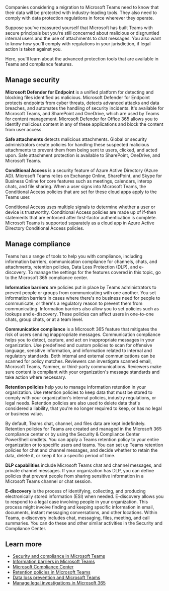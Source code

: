 Companies considering a migration to Microsoft Teams need to know that their data will be protected with industry-leading tools. They also need to comply with data protection regulations in force wherever they operate.

Suppose you've reassured yourself that Microsoft has built Teams with secure principals but you're still concerned about malicious or disgruntled internal users and the use of attachments to chat messages. You also want to know how you'll comply with regulations in your jurisdiction, if legal action is taken against you.

Here, you'll learn about the advanced protection tools that are available in Teams and compliance features.

## Manage security

**Microsoft Defender for Endpoint** is a unified platform for detecting and blocking files identified as malicious. Microsoft Defender for Endpoint protects endpoints from cyber threats, detects advanced attacks and data breaches, and automates the handling of security incidents. It's available for Microsoft Teams, and SharePoint and OneDrive, which are used by Teams for content management. Microsoft Defender for Office 365 allows you to identify malicious content in any of these applications and block the content from user access.

**Safe attachments** detects malicious attachments. Global or security administrators create policies for handling these suspected malicious attachments to prevent them from being sent to users, clicked, and acted upon. Safe attachment protection is available to SharePoint, OneDrive, and Microsoft Teams.

**Conditional Access** is a security feature of Azure Active Directory (Azure AD). Microsoft Teams relies on Exchange Online, SharePoint, and Skype for Business Online for core features such as meetings, calendars, interop chats, and file sharing. When a user signs into Microsoft Teams, the Conditional Access policies that are set for these cloud apps apply to the Teams user.

Conditional Access uses multiple signals to determine whether a user or device is trustworthy. Conditional Access policies are made up of if-then statements that are enforced after first-factor authentication is complete. Microsoft Teams is supported separately as a cloud app in Azure Active Directory Conditional Access policies.

## Manage compliance
Teams has a range of tools to help you with compliance, including information barriers, communication compliance for channels, chats, and attachments, retention policies, Data Loss Protection (DLP), and e-discovery. To manage the settings for the features covered in this topic, go to the Microsoft 365 compliance center.

**Information barriers** are policies put in place by Teams administrators to prevent people or groups from communicating with one another. You set information barriers in cases where there's no business need for people to communicate, or there's a regulatory reason to prevent them from communicating. Information barriers also allow you to set policies such as lookups and e-discovery. These policies can affect users in one-to-one chats, group chats, or at a team level.

**Communication compliance** is a Microsoft 365 feature that mitigates the risk of users sending inappropriate messages. Communication compliance helps you to detect, capture, and act on inappropriate messages in your organization. Use predefined and custom policies to scan for offensive language, sensitive information, and information related to internal and regulatory standards. Both internal and external communications can be scanned for policy matches. Reviewers can investigate scanned email, Microsoft Teams, Yammer, or third-party communications. Reviewers make sure content is compliant with your organization's message standards and take action where necessary.

**Retention policies** help you to manage information retention in your organization. Use retention policies to keep data that must be stored to comply with your organization's internal policies, industry regulations, or legal needs. Retention policies are also used to delete data that's considered a liability, that you're no longer required to keep, or has no legal or business value.

By default, Teams chat, channel, and files data are kept indefinitely. Retention policies for Teams are created and managed in the Microsoft 365 compliance center or by using the Security & Compliance Center PowerShell cmdlets. You can apply a Teams retention policy to your entire organization or to specific users and teams. You can set up Teams retention policies for chat and channel messages, and decide whether to retain the data, delete it, or keep it for a specific period of time.

**DLP capabilities** include Microsoft Teams chat and channel messages, and private channel messages. If your organization has DLP, you can define policies that prevent people from sharing sensitive information in a Microsoft Teams channel or chat session.

**E-discovery** is the process of identifying, collecting, and producing electronically stored information (ESI) when needed. E-discovery allows you to respond to a legal case involving people in your organization. This process might involve finding and keeping specific information in email, documents, instant messaging conversations, and other locations. Within Teams, e-discovery includes chat, messaging, files, meeting, and call summaries.
You can do these and other similar activities in the Security and Compliance Center.


## Learn more

- [Security and compliance in Microsoft Teams](/microsoftteams/security-compliance-overview)
- [Information barriers in Microsoft Teams](/microsoftteams/information-barriers-in-teams)
- [Microsoft Compliance Center](https://compliance.microsoft.com/)
- [Retention policies in Microsoft Teams](/microsoftteams/retention-policies)
- [Data loss prevention and Microsoft Teams](/microsoft-365/compliance/dlp-microsoft-teams)
- [Manage legal investigations in Microsoft 365](/microsoft-365/compliance/manage-legal-investigations)